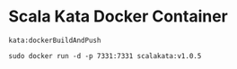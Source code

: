 # Scala Kata Docker Container

`kata:dockerBuildAndPush`

`sudo docker run -d -p 7331:7331 scalakata:v1.0.5`